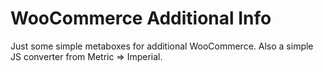 # WooCommerce Additional Info

Just some simple metaboxes for additional WooCommerce. Also a simple JS converter from Metric => Imperial.


